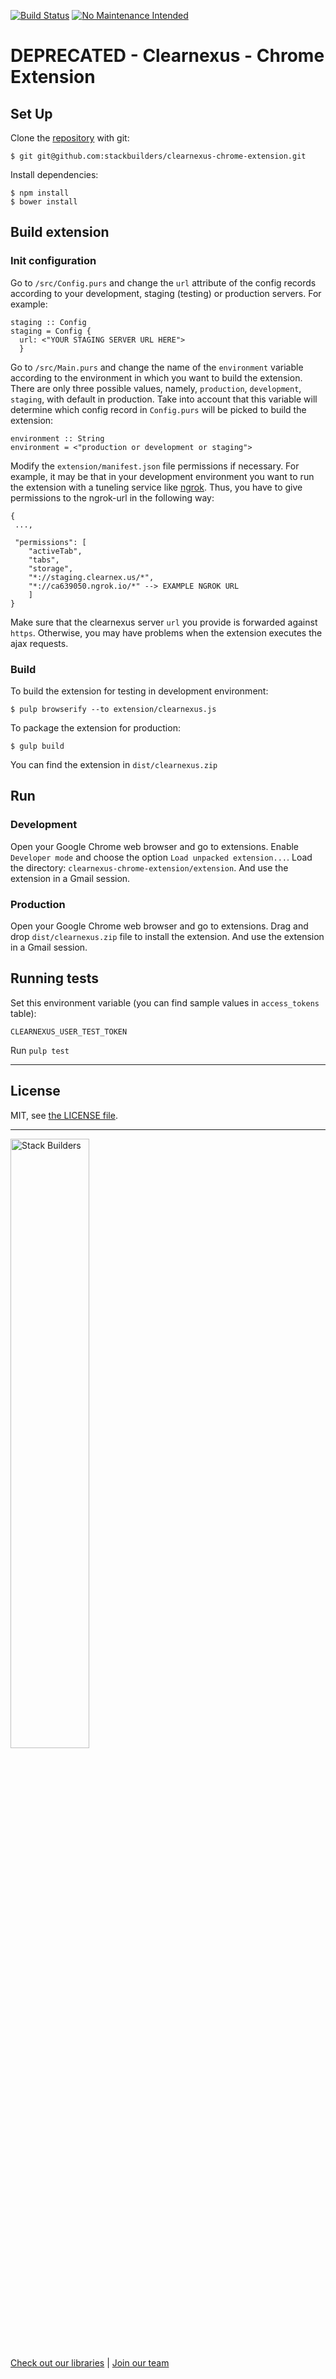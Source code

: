 [![Build Status](https://travis-ci.org/stackbuilders/clearnexus-chrome-extension.svg?branch=master)](https://travis-ci.org/stackbuilders/clearnexus-chrome-extension)
[![No Maintenance Intended](http://unmaintained.tech/badge.svg)](http://unmaintained.tech/)

# DEPRECATED - Clearnexus - Chrome Extension

## Set Up

Clone the [repository][repository] with git:

```
$ git git@github.com:stackbuilders/clearnexus-chrome-extension.git
```

Install dependencies:

```
$ npm install
$ bower install
```


## Build extension

### Init configuration

Go to `/src/Config.purs` and change the `url` attribute of the config records according to your development,
staging (testing) or production servers. For example:

```
staging :: Config
staging = Config {
  url: <"YOUR STAGING SERVER URL HERE">
  }
```

Go to `/src/Main.purs` and change the name of the `environment` variable according to the environment in which you
want to build the extension. There are only three possible values, namely, `production`, `development`, `staging`,
with default in production. Take into account that this variable will determine which config record in `Config.purs`
will be picked to build the extension:

```
environment :: String
environment = <"production or development or staging">
```

Modify the `extension/manifest.json` file permissions if necessary. For example, it may be that in your development
environment you want to run the extension with a tuneling service like [ngrok](https://ngrok.com/). Thus, you have
to give permissions to the ngrok-url in the following way:

```
{
 ...,

 "permissions": [
	"activeTab",
	"tabs",
	"storage",
	"*://staging.clearnex.us/*",
	"*://ca639050.ngrok.io/*" --> EXAMPLE NGROK URL
	]
}
```
Make sure that the clearnexus server `url` you provide is forwarded against `https`. Otherwise, you may have
problems when the extension executes the ajax requests.

### Build

To build the extension for testing in development environment:

```
$ pulp browserify --to extension/clearnexus.js
```
To package the extension for production:

```
$ gulp build
```
You can find the extension in `dist/clearnexus.zip`


## Run

### Development

Open your Google Chrome web browser and go to extensions. Enable `Developer mode` and choose the option
`Load unpacked extension...`. Load the directory: `clearnexus-chrome-extension/extension`. And use the extension in a Gmail session.

### Production
Open your Google Chrome web browser and go to extensions. Drag and drop `dist/clearnexus.zip` file to install the extension. And use the extension in a Gmail session.


## Running tests

Set this environment variable (you can find sample values in `access_tokens` table):

```
CLEARNEXUS_USER_TEST_TOKEN
```
Run `pulp test`

[repository]: https://github.com/stackbuilders/clearnexus-chrome-extension

---
## License

MIT, see [the LICENSE file](LICENSE).

---
<img src="https://cdn.stackbuilders.com/media/images/Sb-supports.original.png" alt="Stack Builders" width="50%"></img>  
[Check out our libraries](https://github.com/stackbuilders/) | [Join our team](https://www.stackbuilders.com/join-us/)
